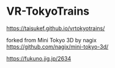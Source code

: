 # VR-TokyoTrains
https://taisukef.github.io/vrtokyotrains/  

forked from Mini Tokyo 3D by nagix  
https://github.com/nagix/mini-tokyo-3d/  

https://fukuno.jig.jp/2634  
